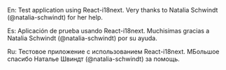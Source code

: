 En: Test application using React-i18next. Very thanks to Natalia Schwindt (@natalia-schwindt) for her help.

Es: Aplicación de prueba usando React-i18next. Muchisimas gracias a Natalia Schwindt (@natalia-schwindt) por su ayuda.

Ru: Тестовое приложение с использованием React-i18next. MБольшое спасибо Наталье Швиндт (@natalia-schwindt) за помощь.
